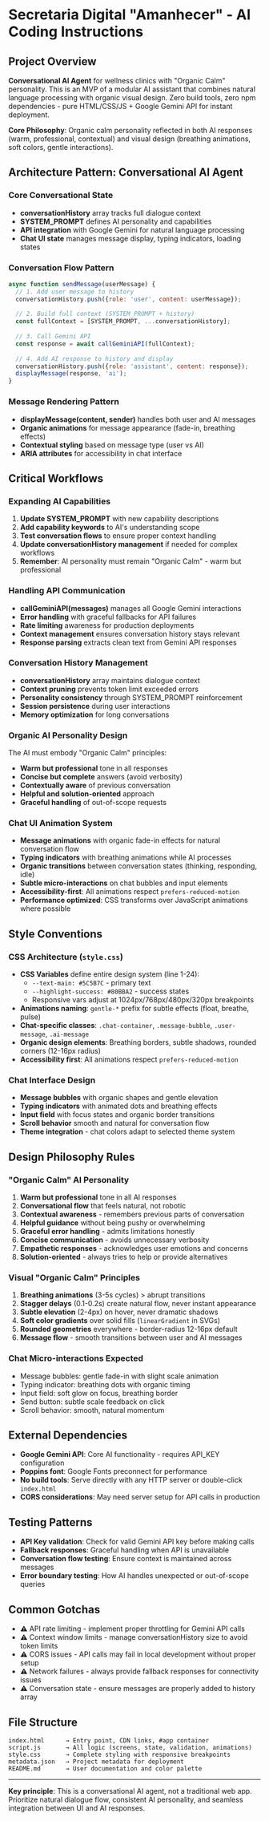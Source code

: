 # Secretaria Digital "Amanhecer" - AI Coding Instructions

## Project Overview

**Conversational AI Agent** for wellness clinics with "Organic Calm" personality. This is an MVP of a modular AI assistant that combines natural language processing with organic visual design. Zero build tools, zero npm dependencies - pure HTML/CSS/JS + Google Gemini API for instant deployment.

**Core Philosophy**: Organic calm personality reflected in both AI responses (warm, professional, contextual) and visual design (breathing animations, soft colors, gentle interactions).

## Architecture Pattern: Conversational AI Agent

### Core Conversational State
- **conversationHistory** array tracks full dialogue context
- **SYSTEM_PROMPT** defines AI personality and capabilities 
- **API integration** with Google Gemini for natural language processing
- **Chat UI state** manages message display, typing indicators, loading states

### Conversation Flow Pattern
```javascript
async function sendMessage(userMessage) {
  // 1. Add user message to history
  conversationHistory.push({role: 'user', content: userMessage});
  
  // 2. Build full context (SYSTEM_PROMPT + history)
  const fullContext = [SYSTEM_PROMPT, ...conversationHistory];
  
  // 3. Call Gemini API
  const response = await callGeminiAPI(fullContext);
  
  // 4. Add AI response to history and display
  conversationHistory.push({role: 'assistant', content: response});
  displayMessage(response, 'ai');
}
```

### Message Rendering Pattern
- **displayMessage(content, sender)** handles both user and AI messages
- **Organic animations** for message appearance (fade-in, breathing effects)
- **Contextual styling** based on message type (user vs AI)
- **ARIA attributes** for accessibility in chat interface

## Critical Workflows

### Expanding AI Capabilities
1. **Update SYSTEM_PROMPT** with new capability descriptions
2. **Add capability keywords** to AI's understanding scope
3. **Test conversation flows** to ensure proper context handling
4. **Update conversationHistory management** if needed for complex workflows
5. **Remember**: AI personality must remain "Organic Calm" - warm but professional

### Handling API Communication
- **callGeminiAPI(messages)** manages all Google Gemini interactions
- **Error handling** with graceful fallbacks for API failures
- **Rate limiting** awareness for production deployments
- **Context management** ensures conversation history stays relevant
- **Response parsing** extracts clean text from Gemini API responses

### Conversation History Management
- **conversationHistory** array maintains dialogue context
- **Context pruning** prevents token limit exceeded errors
- **Personality consistency** through SYSTEM_PROMPT reinforcement
- **Session persistence** during user interactions
- **Memory optimization** for long conversations

### Organic AI Personality Design
The AI must embody "Organic Calm" principles:
- **Warm but professional** tone in all responses
- **Concise but complete** answers (avoid verbosity)
- **Contextually aware** of previous conversation
- **Helpful and solution-oriented** approach
- **Graceful handling** of out-of-scope requests

### Chat UI Animation System
- **Message animations** with organic fade-in effects for natural conversation flow
- **Typing indicators** with breathing animations while AI processes
- **Organic transitions** between conversation states (thinking, responding, idle)
- **Subtle micro-interactions** on chat bubbles and input elements
- **Accessibility-first**: All animations respect `prefers-reduced-motion`
- **Performance optimized**: CSS transforms over JavaScript animations where possible

## Style Conventions

### CSS Architecture (`style.css`)
- **CSS Variables** define entire design system (line 1-24):
  - `--text-main: #5C5B7C` - primary text
  - `--highlight-success: #80BBA2` - success states
  - Responsive vars adjust at 1024px/768px/480px/320px breakpoints
- **Animations naming**: `gentle-*` prefix for subtle effects (float, breathe, pulse)
- **Chat-specific classes**: `.chat-container`, `.message-bubble`, `.user-message`, `.ai-message`
- **Organic design elements**: Breathing borders, subtle shadows, rounded corners (12-16px radius)
- **Accessibility first**: All animations respect `prefers-reduced-motion`

### Chat Interface Design
- **Message bubbles** with organic shapes and gentle elevation
- **Typing indicators** with animated dots and breathing effects
- **Input field** with focus states and organic border transitions
- **Scroll behavior** smooth and natural for conversation flow
- **Theme integration** - chat colors adapt to selected theme system

## Design Philosophy Rules

### "Organic Calm" AI Personality
1. **Warm but professional** tone in all AI responses
2. **Conversational flow** that feels natural, not robotic
3. **Contextual awareness** - remembers previous parts of conversation
4. **Helpful guidance** without being pushy or overwhelming
5. **Graceful error handling** - admits limitations honestly
6. **Concise communication** - avoids unnecessary verbosity
7. **Empathetic responses** - acknowledges user emotions and concerns
8. **Solution-oriented** - always tries to help or provide alternatives

### Visual "Organic Calm" Principles
1. **Breathing animations** (3-5s cycles) > abrupt transitions
2. **Stagger delays** (0.1-0.2s) create natural flow, never instant appearance
3. **Subtle elevation** (2-4px) on hover, never dramatic shadows
4. **Soft color gradients** over solid fills (`linearGradient` in SVGs)
5. **Rounded geometries** everywhere - border-radius 12-16px default
6. **Message flow** - smooth transitions between user and AI messages

### Chat Micro-interactions Expected
- Message bubbles: gentle fade-in with slight scale animation
- Typing indicator: breathing dots with organic timing
- Input field: soft glow on focus, breathing border
- Send button: subtle scale feedback on click
- Scroll behavior: smooth, natural momentum

## External Dependencies
- **Google Gemini API**: Core AI functionality - requires API_KEY configuration
- **Poppins font**: Google Fonts preconnect for performance
- **No build tools**: Serve directly with any HTTP server or double-click `index.html`
- **CORS considerations**: May need server setup for API calls in production

## Testing Patterns
- **API Key validation**: Check for valid Gemini API key before making calls
- **Fallback responses**: Graceful handling when API is unavailable
- **Conversation flow testing**: Ensure context is maintained across messages
- **Error boundary testing**: How AI handles unexpected or out-of-scope queries

## Common Gotchas
- ⚠️ API rate limiting - implement proper throttling for Gemini API calls
- ⚠️ Context window limits - manage conversationHistory size to avoid token limits
- ⚠️ CORS issues - API calls may fail in local development without proper setup
- ⚠️ Network failures - always provide fallback responses for connectivity issues
- ⚠️ Conversation state - ensure messages are properly added to history array

## File Structure
```
index.html      → Entry point, CDN links, #app container
script.js       → All logic (screens, state, validation, animations)
style.css       → Complete styling with responsive breakpoints
metadata.json   → Project metadata for deployment
README.md       → User documentation and color palette
```

---
**Key principle**: This is a conversational AI agent, not a traditional web app. Prioritize natural dialogue flow, consistent AI personality, and seamless integration between UI and AI responses.
